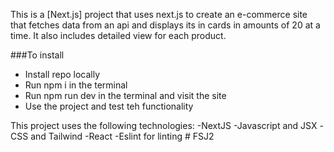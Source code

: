 This is a [Next.js] project that uses next.js to create an e-commerce site that fetches data from an api and displays its in cards in amounts of 20 at a time. It also includes detailed view for each product.

###To install
- Install repo locally
- Run npm i in the terminal
- Run npm run dev in the terminal and visit the site
- Use the project and test teh functionality

This project uses the following technologies: 
-NextJS
-Javascript and JSX
-CSS and Tailwind
-React
-Eslint for linting
#   F S J 2  
 